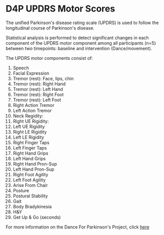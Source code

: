 # D4P UPDRS Motor Scores
The unified Parkinson's disease rating scale (UPDRS) is used to follow the longitudinal course of Parkinson's disease. 

Statistical analysis is performed to detect significant changes in each component of the UPDRS motor component among all participants (n=5) between two timepoints: baseline and intervention (Dance/movement). 

The UPDRS motor components consist of:
1. Speech
2. Facial Expression
3. Tremor (rest): Face, lips, chin
4. Tremor (rest): Right Hand
5. Tremor (rest): Left Hand
6. Tremor (rest): Right Foot
7. Tremor (rest): Left Foot
8. Right Action Tremor
9. Left Action Tremor
10. Neck Regidity:
11. Right UE Rigidity:
12. Left UE Rigidity
13. Right LE Rigidity
14. Left LE Rigidity
15. Right Finger Taps
16. Left Finger Taps
17. Right Hand Grips
18. Left Hand Grips
19. Right Hand Pron-Sup
20. Left Hand Pron-Sup
21. Right Foot Agility
22. Left Foot Agility
23. Arise From Chair
24. Posture
25. Postural Stability
26. Gait
27. Body Bradykinesia
28. H&Y
29. Get Up & Go (seconds)

For more information on the Dance For Parkinson's Project, click [here](http://digitalmusiclab.org/)
